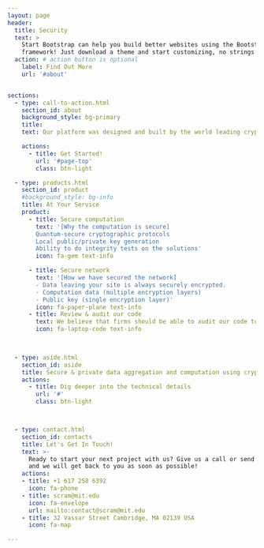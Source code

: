 ```yaml
---
layout: page
header:
  title: Security
  text: >
    Start Bootstrap can help you build better websites using the Bootstrap
    framework! Just download a theme and start customizing, no strings attached!
  action: # action button is optional
    label: Find Out More
    url: '#about'


sections:
  - type: call-to-action.html
    section_id: about
    background_style: bg-primary
    title: 
    text: Our platform was designed and built by the world leading cryptographers and security specialists because we believe that often the most valuable data is too sensitive to disclose.  

    actions:
      - title: Get Started!
        url: '#page-top'
        class: btn-light

  - type: products.html
    section_id: product
    #background_style: bg-info
    title: At Your Service
    product:
      - title: Secure computation
        text: '[Why the computation is secure]
		Quantum-secure cryptographic protocols
		Local public/private key generation
		Ability to do integrity tests on the solutions'
        icon: fa-gem text-info

      - title: Secure network 
        text: '[How we have secured the network]
		- Data leaving your site is always securely encrypted.
		- Computation data (multiple encryption layers)
		- Public key (single encryption layer)'
        icon: fa-paper-plane text-info
      - title: Review & audit our code 
        text: We believe that firms should be able to audit our code to ensure that their data is handled correctly and safely. Computation participants get access to our code to review for themselves. 
        icon: fa-laptop-code text-info
     


  - type: aside.html
    section_id: aside
    title: Secure & private data aggregation and computation using cryptographic tools built by MIT experts. 
    actions:
      - title: Dig deeper into the technical details
        url: '#'
        class: btn-light



  - type: contact.html
    section_id: contacts
    title: Let's Get In Touch!
    text: >-
      Ready to start your next project with us? Give us a call or send us an email
      and we will get back to you as soon as possible!
    actions:
    - title: +1 617 258 6392
      icon: fa-phone
    - title: scram@mit.edu
      icon: fa-envelope
      url: mailto:contact@scram@mit.edu
    - title: 32 Vassar Street Cambridge, MA 02139 USA
      icon: fa-map

---
```

